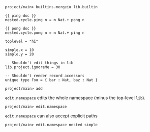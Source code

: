 ```ucm:hide
project/main> builtins.mergeio lib.builtin
```

```unison
{{ ping doc }}
nested.cycle.ping n = n Nat.+ pong n

{{ pong doc }}
nested.cycle.pong n = n Nat.+ ping n

toplevel = "hi"

simple.x = 10
simple.y = 20

-- Shouldn't edit things in lib
lib.project.ignoreMe = 30

-- Shouldn't render record accessors
unique type Foo = { bar : Nat, baz : Nat }
```

```ucm
project/main> add
```

`edit.namespace` edits the whole namespace (minus the top-level `lib`).

```ucm
project/main> edit.namespace
```

`edit.namespace` can also accept explicit paths

```ucm
project/main> edit.namespace nested simple
```
